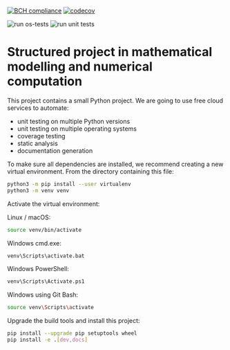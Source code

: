 [![BCH compliance](https://bettercodehub.com/edge/badge/szymon319/overlapping-spheres?branch=main)](https://bettercodehub.com/)
[![codecov](https://codecov.io/gh/szymon319/overlapping-spheres/branch/main/graph/badge.svg?token=KAKJEUE2TL)](https://codecov.io/gh/szymon319/overlapping-spheres)
<!-- [![Documentation Status](https://readthedocs.org/projects/overlapping-spheres/badge/?version=latest)](https://overlapping-spheres.readthedocs.io/en/latest/?badge=latest) -->
![run os-tests](https://github.com/szymon319/overlapping-spheres/workflows/run%20os-tests/badge.svg)
![run unit tests](https://github.com/szymon319/overlapping-spheres/workflows/run%20unit%20tests/badge.svg)

# Structured project in mathematical modelling and numerical computation

This project contains a small Python project. We are going to use free cloud services to automate:

- unit testing on multiple Python versions
- unit testing on multiple operating systems
- coverage testing
- static analysis
- documentation generation

To make sure all dependencies are installed, we recommend creating a new virtual environment.
From the directory containing this file:

```bash
python3 -m pip install --user virtualenv
python3 -m venv venv
```

Activate the virtual environment:

Linux / macOS:
```bash
source venv/bin/activate
```

Windows cmd.exe:
```bash
venv\Scripts\activate.bat
```

Windows PowerShell:
```bash
venv\Scripts\Activate.ps1
```

Windows using Git Bash:
```bash
source venv\Scripts\activate
```

Upgrade the build tools and install this project:

```bash
pip install --upgrade pip setuptools wheel
pip install -e .[dev,docs]
```
